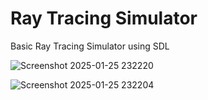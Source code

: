 # Ray Tracing Simulator

Basic Ray Tracing Simulator using SDL

![Screenshot 2025-01-25 232220](https://github.com/user-attachments/assets/57210be3-fafe-4059-916f-481025af0063)

![Screenshot 2025-01-25 232204](https://github.com/user-attachments/assets/296fee34-0119-44e0-97f3-51c0ee50a261)

